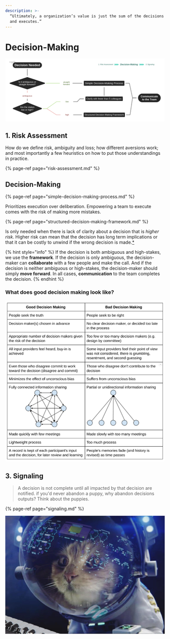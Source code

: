 ```yaml
---
description: >-
  “Ultimately, a organization’s value is just the sum of the decisions it makes
  and executes.”
---
```


# Decision-Making

![](../.gitbook/assets/image-3.png)

## 1. Risk Assessment

How do we define risk, ambiguity and loss; how different aversions work; and most importantly a few heuristics on how to put those understandings in practice.

{% page-ref page="risk-assessment.md" %}

## Decision-Making

{% page-ref page="simple-decision-making-process.md" %}

Prioritizes execution over deliberation. Empowering a team to execute comes with the risk of making more mistakes.

{% page-ref page="structured-decision-making-framework.md" %}

Is only needed when there is lack of clarity about a decision that is _higher risk_. Higher risk can mean that the decision has long term implications or that it can be costly to unwind if the wrong decision is made.[\*](./)

{% hint style="info" %}
If the decision is both ambiguous and high-stakes, we use the **framework**. If the decision is only ambiguous, the decision-maker can **collaborate** with a few people and make the call. And if the decision is neither ambiguous or high-stakes, the decision-maker should simply **move forward**. In all cases, **communication** to the team completes the decision.
{% endhint %}

### What does good decision making look like?

![](../.gitbook/assets/image-11.png)

## 3. Signaling

> A decision is not complete until all impacted by that decision are notified. if you'd never abandon a puppy, why abandon decisions outputs? Think about the puppies.

{% page-ref page="signaling.md" %}

![ Think about the puppies; source: @catsonsynthesizersinspace](../.gitbook/assets/image-2.png)

